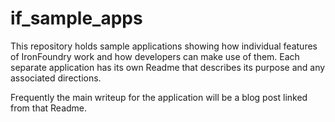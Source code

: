 if_sample_apps
==============

This repository  holds sample applications showing how individual features of IronFoundry work and how developers can make use of them. Each separate application has its own Readme that describes its purpose and any associated directions. 

Frequently the main writeup for the application will be a blog post linked from that Readme.
